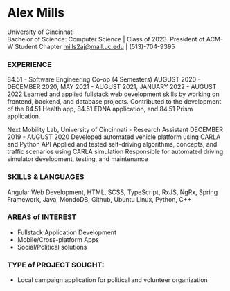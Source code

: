 # **Alex Mills**
University of Cincinnati <br/>
Bachelor of Science: Computer Science | Class of 2023.
President of ACM-W Student Chapter
mills2aj@mail.uc.edu | (513)-704-9395


### **EXPERIENCE**
84.51 - Software Engineering Co-op (4 Semesters)
AUGUST 2020 - DECEMBER 2020, MAY 2021 - AUGUST 2021, JANUARY 2022 - AUGUST 2022
Learned and applied fullstack web development skills by working on frontend, backend, and database projects.
Contributed to the development of the 84.51 Health app, 84.51 EDNA application, and 84.51 Prism application.

Next Mobility Lab,  University of Cincinnati - Research Assistant
DECEMBER 2019 - AUGUST 2020
Developed automated vehicle platform using CARLA and Python API
Applied and tested self-driving algorithms, concepts, and traffic scenarios using CARLA simulation
Responsible for automated driving simulator development, testing, and maintenance

### **SKILLS & LANGUAGES**
Angular Web Development, HTML, SCSS, TypeScript, RxJS, NgRx, Spring Framework, Java, MondoDB, Github, Ubuntu Linux, Python, C++

### **AREAS of INTEREST**
- Fullstack Application Development
- Mobile/Cross-platform Apps
- Social/Political solutions

### **TYPE of PROJECT SOUGHT:**
- Local campaign application for political and volunteer organization






